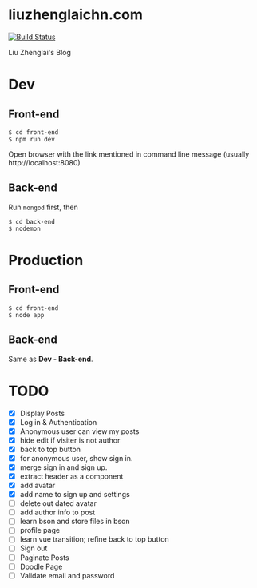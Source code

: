 # liuzhenglaichn.com
[![Build Status](https://travis-ci.org/lzl124631x/liuzhenglai.svg?branch=master)](https://travis-ci.org/lzl124631x/liuzhenglai)

Liu Zhenglai's Blog

# Dev

## Front-end
```
$ cd front-end
$ npm run dev
```

Open browser with the link mentioned in command line message (usually http://localhost:8080)

## Back-end
Run `mongod` first, then
```
$ cd back-end
$ nodemon
```

# Production
## Front-end
```
$ cd front-end
$ node app
```

## Back-end
Same as **Dev - Back-end**.

# TODO
- [x] Display Posts
- [x] Log in & Authentication
- [x] Anonymous user can view my posts
- [x] hide edit if visiter is not author
- [x] back to top button
- [x] for anonymous user, show sign in.
- [x] merge sign in and sign up.
- [x] extract header as a component
- [x] add avatar
- [x] add name to sign up and settings
- [ ] delete out dated avatar
- [ ] add author info to post
- [ ] learn bson and store files in bson
- [ ] profile page
- [ ] learn vue transition; refine back to top button
- [ ] Sign out
- [ ] Paginate Posts
- [ ] Doodle Page
- [ ] Validate email and password